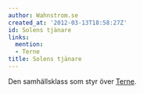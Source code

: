 ```yaml
---
author: Wahnstrom.se
created_at: '2012-03-13T18:58:27Z'
id: Solens tjänare
links:
  mention:
  - Terne
title: Solens tjänare
---
```


Den samhällsklass som styr över [Terne].

  [Terne]: Terne
